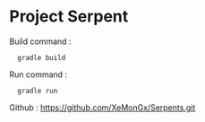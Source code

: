 # Project Serpent

Build command :
```http
  gradle build
```
Run command :
```http
  gradle run
```
Github : https://github.com/XeMonGx/Serpents.git